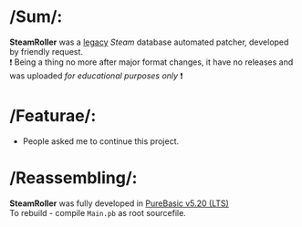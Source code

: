 # /Sum/:
__SteamRoller__ was a [legacy](https://www.reddit.com/r/Steam/comments/5iq5ql/how_to_rename_games_in_steam_library/) _Steam_ database automated patcher, developed by friendly request.  
❗ Being a thing no more after major format changes, it have no releases and was uploaded _for educational purposes only_ ❗

# /Featurae/:
* People asked me to continue this project.

# /Reassembling/:
__SteamRoller__ was fully developed in [PureBasic v5.20 (LTS)](http://purebasic.com)  
To rebuild - compile `Main.pb` as root sourcefile.
